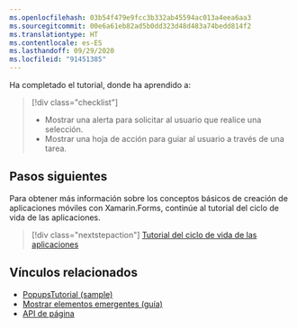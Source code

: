 ```yaml
---
ms.openlocfilehash: 03b54f479e9fcc3b332ab45594ac013a4eea6aa3
ms.sourcegitcommit: 00e6a61eb82ad5b0dd323d48d483a74bedd814f2
ms.translationtype: HT
ms.contentlocale: es-ES
ms.lasthandoff: 09/29/2020
ms.locfileid: "91451385"
---
```

Ha completado el tutorial, donde ha aprendido a:

> [!div class="checklist"]
>
> - Mostrar una alerta para solicitar al usuario que realice una selección.
> - Mostrar una hoja de acción para guiar al usuario a través de una tarea.

## <a name="next-steps"></a>Pasos siguientes

Para obtener más información sobre los conceptos básicos de creación de aplicaciones móviles con Xamarin.Forms, continúe al tutorial del ciclo de vida de las aplicaciones.

> [!div class="nextstepaction"]
> [Tutorial del ciclo de vida de las aplicaciones](~/get-started/tutorials/app-lifecycle/index.yml)

## <a name="related-links"></a>Vínculos relacionados

- [PopupsTutorial (sample)](/samples/xamarin/xamarin-forms-samples/getstarted-tutorials-popupstutorial/)
- [Mostrar elementos emergentes (guía)](~/xamarin-forms/user-interface/pop-ups.md)
- [API de página](xref:Xamarin.Forms.Page)